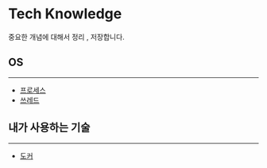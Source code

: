 # Tech Knowledge


중요한 개념에 대해서 정리 , 저장합니다.


## OS
---

- [프로세스](https://github.com/impati/computer-science/blob/main/os/process.md)
- [쓰레드](https://github.com/impati/computer-science/blob/main/os/thread.md)


## 내가 사용하는 기술
---

- [도커](https://github.com/impati/Tech-Knowledge/blob/main/tech/docker.md)
